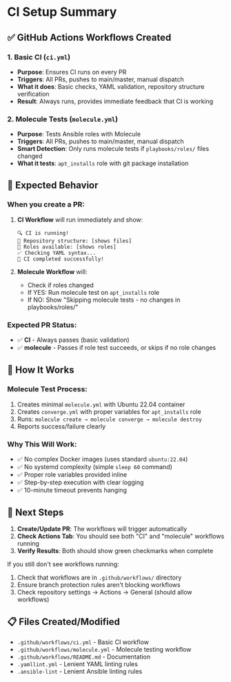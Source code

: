 # CI Setup Summary

## ✅ GitHub Actions Workflows Created

### 1. Basic CI (`ci.yml`)
- **Purpose**: Ensures CI runs on every PR
- **Triggers**: All PRs, pushes to main/master, manual dispatch
- **What it does**: Basic checks, YAML validation, repository structure verification
- **Result**: Always runs, provides immediate feedback that CI is working

### 2. Molecule Tests (`molecule.yml`) 
- **Purpose**: Tests Ansible roles with Molecule
- **Triggers**: All PRs, pushes to main/master, manual dispatch
- **Smart Detection**: Only runs molecule tests if `playbooks/roles/` files changed
- **What it tests**: `apt_installs` role with git package installation

## 🚀 Expected Behavior

### When you create a PR:

1. **CI Workflow** will run immediately and show:
   ```
   🔍 CI is running!
   📁 Repository structure: [shows files]
   📁 Roles available: [shows roles]
   ✅ Checking YAML syntax...
   🎉 CI completed successfully!
   ```

2. **Molecule Workflow** will:
   - Check if roles changed
   - If YES: Run molecule test on `apt_installs` role
   - If NO: Show "Skipping molecule tests - no changes in playbooks/roles/"

### Expected PR Status:
- ✅ **CI** - Always passes (basic validation)
- ✅ **molecule** - Passes if role test succeeds, or skips if no role changes

## 🔧 How It Works

### Molecule Test Process:
1. Creates minimal `molecule.yml` with Ubuntu 22.04 container
2. Creates `converge.yml` with proper variables for `apt_installs` role
3. Runs: `molecule create → molecule converge → molecule destroy`
4. Reports success/failure clearly

### Why This Will Work:
- ✅ No complex Docker images (uses standard `ubuntu:22.04`)
- ✅ No systemd complexity (simple `sleep 60` command)
- ✅ Proper role variables provided inline
- ✅ Step-by-step execution with clear logging
- ✅ 10-minute timeout prevents hanging

## 🎯 Next Steps

1. **Create/Update PR**: The workflows will trigger automatically
2. **Check Actions Tab**: You should see both "CI" and "molecule" workflows running
3. **Verify Results**: Both should show green checkmarks when complete

If you still don't see workflows running:
1. Check that workflows are in `.github/workflows/` directory
2. Ensure branch protection rules aren't blocking workflows
3. Check repository settings → Actions → General (should allow workflows)

## 📋 Files Created/Modified

- `.github/workflows/ci.yml` - Basic CI workflow
- `.github/workflows/molecule.yml` - Molecule testing workflow  
- `.github/workflows/README.md` - Documentation
- `.yamllint.yml` - Lenient YAML linting rules
- `.ansible-lint` - Lenient Ansible linting rules